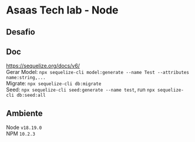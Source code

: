 # Asaas Tech lab - Node

## Desafio

## Doc
https://sequelize.org/docs/v6/
<br>
Gerar Model: ```npx sequelize-cli model:generate --name Test --attributes name:string,...```
<br>
Migrate: ```npx sequelize-cli db:migrate```
<br>
Seed: ```npx sequelize-cli seed:generate --name test```, run ```npx sequelize-cli db:seed:all```


## Ambiente
Node
```v18.19.0```
<br>
NPM
```10.2.3```
